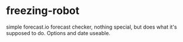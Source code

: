 freezing-robot
==============

simple forecast.io forecast checker, nothing special, but does what it's supposed to do. Options and date useable.
